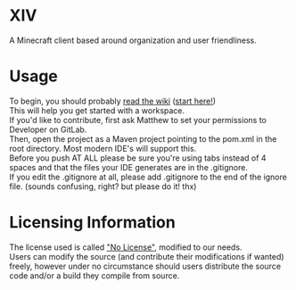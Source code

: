 # XIV
A Minecraft client based around organization and user friendliness.  
# Usage
To begin, you should probably [read the wiki](https://gitlab.com/latematt/XIV/wikis/home) ([start here!](https://gitlab.com/latematt/XIV/wikis/how-to-get-source))  
This will help you get started with a workspace.  
If you'd like to contribute, first ask Matthew to set your permissions to Developer on GitLab.  
Then, open the project as a Maven project pointing to the pom.xml in the root directory. Most modern IDE's will support this.  
Before you push AT ALL please be sure you're using tabs instead of 4 spaces and that the files your IDE generates are in the .gitignore.  
If you edit the .gitignore at all, please add .gitignore to the end of the ignore file. (sounds confusing, right? but please do it! thx)  
# Licensing Information
The license used is called ["No License"](http://choosealicense.com/licenses/no-license/), modified to our needs.  
Users can modify the source (and contribute their modifications if wanted) freely, however under no circumstance should users distribute the source code and/or a build they compile from source.